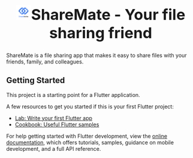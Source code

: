 <h1 align="center" style="font-size: 40px;" ><img height=40 src="assets/images/logo.png">ShareMate - Your file sharing friend</h1>
ShareMate is a file sharing app that makes it easy to share files with your friends, family, and colleagues.

## Getting Started

This project is a starting point for a Flutter application.

A few resources to get you started if this is your first Flutter project:

- [Lab: Write your first Flutter app](https://docs.flutter.dev/get-started/codelab)
- [Cookbook: Useful Flutter samples](https://docs.flutter.dev/cookbook)

For help getting started with Flutter development, view the
[online documentation](https://docs.flutter.dev/), which offers tutorials,
samples, guidance on mobile development, and a full API reference.
